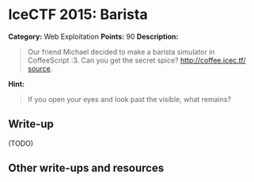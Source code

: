 # IceCTF 2015: Barista

**Category:** Web Exploitation
**Points:** 90
**Description:** 

> Our friend Michael decided to make a barista simulator in CoffeeScript :3. Can you get the secret spice? <a target='_blank' href='http://coffee.icec.tf/'>http://coffee.icec.tf/</a>  <a target='_blank' href='/problem-static/stage3/web/barista/coffee.zip'>source</a>.

**Hint:**

> If you open your eyes and look past the visible, what remains?

## Write-up

(TODO)

## Other write-ups and resources

